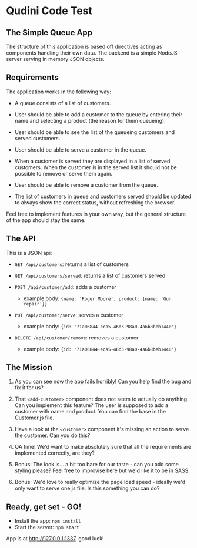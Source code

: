 # Qudini Code Test

## The Simple Queue App

The structure of this application is based off directives acting as components handling their own data. The backend is a simple
NodeJS server serving in memory JSON objects.

## Requirements

The application works in the following way:

 - A queue consists of a list of customers.

 - User should be able to add a customer to the queue by entering their name and selecting a product (the reason for them queueing).

 - User should be able to see the list of the queueing customers and served customers.

 - User should be able to serve a customer in the queue.

 - When a customer is served they are displayed in a list of served customers. When the customer is in the served list it should not be possible to remove or serve them again.

 - User should be able to remove a customer from the queue.

 - The list of customers in queue and customers served should be updated to always show the correct status, without refreshing the browser.

Feel free to implement features in your own way, but the general structure of the app should stay the same.

## The API

This is a JSON api:

 - `GET /api/customers`: returns a list of customers

 - `GET /api/customers/served`: returns a list of customers served

 - `POST /api/customer/add`: adds a customer
    - example body: `{name: 'Roger Moore', product: {name: 'Gun repair'}}`

 - `PUT /api/customer/serve`: serves a customer
    - example body: `{id: '71a06844-eca5-46d3-98a0-4a6b8beb1440'}`

 - `DELETE /api/customer/remove`: removes a customer
    - example body: `{id: '71a06844-eca5-46d3-98a0-4a6b8beb1440'}`

## The Mission

 1. As you can see now the app fails horribly! Can you help find the bug and fix it for us?

 2. That ```<add-customer>``` component does not seem to actually do anything. Can you implement this feature? The user is supposed to add a customer with name and product. You can find the base in the Customer.js file.

 3. Have a look at the ```<customer>``` component it's missing an action to serve the customer. Can you do this?

 4. QA time! We'd want to make absolutely sure that all the requirements are implemented correctly, are they?

 5. Bonus: The look is... a bit too bare for our taste - can you add some styling please? Feel free to improvise here but we'd like it to be in SASS.

 6. Bonus: We'd love to really optimize the page load speed - ideally we'd only want to serve one js file. Is this something you can do?

## Ready, get set - GO!

- Install the app: `npm install`
- Start the server: `npm start`

App is at http://127.0.0.1:1337, good luck!

